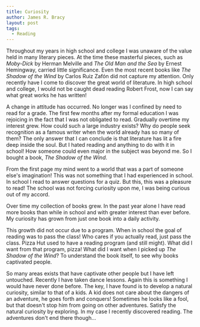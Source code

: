 ```yaml
---
title: Curiosity
author: James R. Bracy
layout: post
tags:
  - Reading
---
```


Throughout my years in high school and college I was unaware of the value held
in many literary pieces. At the time these masterful pieces, such as
*Moby-Dick* by Herman Melville and *The Old Man and the Sea* by Ernest Hemingway,
carried little significance. Even the most recent books like *The Shadow of the Wind*
by Carlos Ruiz Zafón did not capture my attention. Only recently have I come
to discover the great world of literature. In high school and college, I would
not be caught dead reading Robert Frost, now I can say what great works he has
written!

A change in attitude has occurred. No longer was I confined by need to read for
a grade. The first few months after my formal education I was 
rejoicing in the fact that I was not obligated to read. Gradually
overtime my interest grew. How could such a large industry exists? Why do
people seek recognition as a famous writer when the world already has
so many of them? The only answer that I can conclude is that literature has lit a 
fire deep inside the soul. But I hated reading and anything to do with it in
school! How someone could even
major in the subject was beyond me. So I bought a book, *The Shadow of the
Wind*.

From the first page my mind went to a world that was a part of someone
else's imagination! This was not something that I had experienced in school. In
school I read to answer questions for a quiz. But this, this was a pleasure to
read! The school was not forcing curiosity upon me, I was being curious out of
my accord.

Over time my collection of books grew. In the past year alone I have read more
books than while in school and with greater interest than ever before. My
curiosity has grown from just one book into a daily activity.

This growth did not occur due to a program. When in school the goal of
reading was to pass the class! Who cares if you actually read, just pass the
class. Pizza Hut used to have a reading program (and still might). What
did I want from that program, pizza! What did I want when I picked up *The
Shadow of the Wind*? To understand the book itself, to see why books captivated
people.

So many areas exists that have captivate other people but I have left untouched. Recently I have taken
dance lessons. Again this is something I would have never done before. The key,
I have found is to develop a natural curiosity, similar to that of a kids. A
kid does not care about the dangers of an adventure, he goes forth and conquers!
Sometimes he looks like a fool, but that doesn't stop him from going on other
adventures. Satisfy the natural curiosity by exploring. In my case I recently
discovered reading. The adventures don't end there though...

